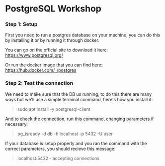 # PostgreSQL Workshop

### Step 1: Setup

First you need to run a postgres database on your machine, you can do this by installing it or by running it through docker.

You can  go on the official site to download it here: https://www.postgresql.org/

Or run the docker image that you can find here: https://hub.docker.com/_/postgres

### Step 2: Test the connection

We need to make sure that the DB us running, to do this there are many ways but we'll use a simple terminal command, here's how you install it:

> sudo apt install -y postgresql-client

And to check the connection, run this command, changing parameters if necessary:

> pg_isready -d db -h localhost -p 5432 -U user

If your database is setup properly and you ran the command with the correct parameters, you should recieve this message:

> localhost:5432 - accepting connections
